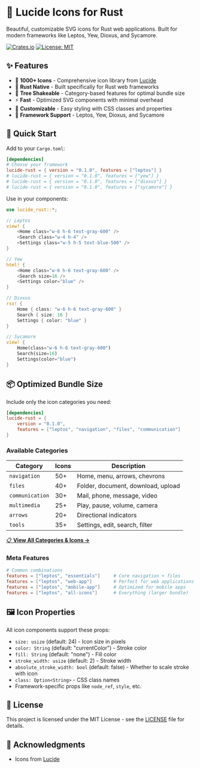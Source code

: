 # 🎨 Lucide Icons for Rust

Beautiful, customizable SVG icons for Rust web applications. Built for modern frameworks like Leptos, Yew, Dioxus, and Sycamore.

[![Crates.io](https://img.shields.io/crates/v/lucide-rust.svg)](https://crates.io/crates/lucide-rust)
[![License: MIT](https://img.shields.io/badge/License-MIT-yellow.svg)](https://opensource.org/licenses/MIT)

## ✨ Features

- 🎯 **1000+ Icons** - Comprehensive icon library from [Lucide](https://lucide.dev)
- 🦀 **Rust Native** - Built specifically for Rust web frameworks  
- 🌳 **Tree Shakeable** - Category-based features for optimal bundle size
- ⚡ **Fast** - Optimized SVG components with minimal overhead
- 🎨 **Customizable** - Easy styling with CSS classes and properties
- 🔧 **Framework Support** - Leptos, Yew, Dioxus, and Sycamore

## 🚀 Quick Start

Add to your `Cargo.toml`:

```toml
[dependencies]
# Choose your framework
lucide-rust = { version = "0.1.0", features = ["leptos"] }
# lucide-rust = { version = "0.1.0", features = ["yew"] }  
# lucide-rust = { version = "0.1.0", features = ["dioxus"] }
# lucide-rust = { version = "0.1.0", features = ["sycamore"] }
```

Use in your components:

```rust
use lucide_rust::*;

// Leptos
view! {
    <Home class="w-6 h-6 text-gray-600" />
    <Search class="w-4 h-4" />
    <Settings class="w-5 h-5 text-blue-500" />
}

// Yew
html! {
    <Home class="w-6 h-6 text-gray-600" />
    <Search size=16 />
    <Settings color="blue" />
}

// Dioxus  
rsx! {
    Home { class: "w-6 h-6 text-gray-600" }
    Search { size: 16 }
    Settings { color: "blue" }
}

// Sycamore
view! {
    Home(class="w-6 h-6 text-gray-600")
    Search(size=16)  
    Settings(color="blue")
}
```

## 📦 Optimized Bundle Size

Include only the icon categories you need:

```toml
[dependencies]
lucide-rust = { 
    version = "0.1.0", 
    features = ["leptos", "navigation", "files", "communication"] 
}
```

### Available Categories

| Category | Icons | Description |
|----------|-------|-------------|
| `navigation` | 50+ | Home, menu, arrows, chevrons |
| `files` | 40+ | Folder, document, download, upload |
| `communication` | 30+ | Mail, phone, message, video |
| `multimedia` | 25+ | Play, pause, volume, camera |
| `arrows` | 20+ | Directional indicators |
| `tools` | 35+ | Settings, edit, search, filter |

[📋 **View All Categories & Icons →**](https://github.com/codegress-com/lucide-rust/main/ICONS.md)

### Meta Features

```toml
# Common combinations
features = ["leptos", "essentials"]     # Core navigation + files  
features = ["leptos", "web-app"]        # Perfect for web applications
features = ["leptos", "mobile-app"]     # Optimized for mobile apps
features = ["leptos", "all-icons"]      # Everything (larger bundle)
```

## 🖼️ Icon Properties

All icon components support these props:

- `size: usize` (default: 24) - Icon size in pixels
- `color: String` (default: "currentColor") - Stroke color
- `fill: String` (default: "none") - Fill color  
- `stroke_width: usize` (default: 2) - Stroke width
- `absolute_stroke_width: bool` (default: false) - Whether to scale stroke with icon
- `class: Option<String>` - CSS class names
- Framework-specific props like `node_ref`, `style`, etc.

## 📄 License

This project is licensed under the MIT License - see the [LICENSE](https://github.com/codegress-com/lucide-rust/main/LICENSE) file for details.

## 🙏 Acknowledgments

- Icons from [Lucide](https://lucide.dev/)
